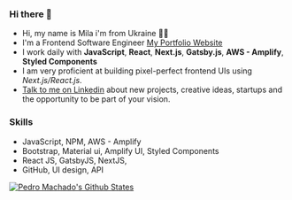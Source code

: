 ### Hi there 👋

- Hi, my name is Mila i'm from Ukraine 💙​💛​
- I'm a Frontend  Software Engineer  [My Portfolio Website](https://www.pronenko.com)
- I work daily with **JavaScript**,  **React**, **Next.js**, **Gatsby.js**, **AWS - Amplify**, **Styled Components**
- I am very proficient at building pixel-perfect frontend UIs using *Next.js/React.js*.
- [Talk to me on Linkedin](https://www.linkedin.com/in/mila-pronenko/) about new projects, creative ideas, startups and the opportunity to be part of your vision.

### Skills 
- JavaScript, NPM, AWS - Amplify
- Bootstrap, Material ui, Amplify UI, Styled Components 
- React JS, GatsbyJS, NextJS,
- GitHub, UI design, API

[![Pedro Machado's Github States](https://github-readme-stats.vercel.app/api?username=Miillla&show_icons=true&theme=cobalt2)](https://github.com/Miillla)

<!--
**Miillla /Miillla ** is a ✨ _special_ ✨ repository because its `README.md` (this file) appears on your GitHub profile.
-->
